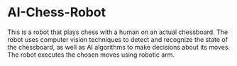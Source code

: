 # AI-Chess-Robot
This is a robot that plays chess with a human on an actual chessboard. The robot uses computer vision techniques to detect and recognize the state of the chessboard, as well as AI algorithms to make decisions about its moves. The robot executes the chosen moves using robotic arm.

